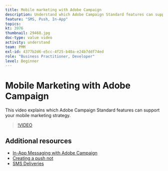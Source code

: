 ```yaml
---
title: Mobile marketing with Adobe Campaign
description: Understand which Adobe Campaign Standard features can support your mobile marketing strategy.
feature: "SMS, Push, In-App"
topics: 
kt: 3976
thumbnail: 29468.jpg
doc-type: value video
activity: understand
team: PMM
exl-id: 4377b2d6-e5cc-4f25-b40a-e24b7ddf74ed
role: "Business Practitioner, Developer"
level: Beginner
---
```

# Mobile Marketing with Adobe Campaign

This video explains which Adobe Campaign Standard features can support your mobile marketing strategy.

>[!VIDEO](https://video.tv.adobe.com/v/29468?quality=12)

## Additional resources

* [In-App Messaging with Adobe Campaign](/help/communication-channels/mobile/in-app/in-app-message-overview.md)
* [Creating a push not](/help/communication-channels/mobile/push-notifications/creating-a-push-notification.md)
* [SMS Deliveries](/help/communication-channels/mobile/sms/sms-delivery.md)
